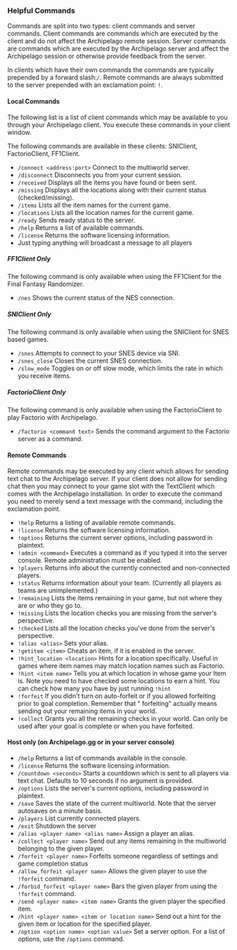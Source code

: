 ### Helpful Commands

Commands are split into two types: client commands and server commands. Client commands are commands which are executed
by the client and do not affect the Archipelago remote session. Server commands are commands which are executed by the
Archipelago server and affect the Archipelago session or otherwise provide feedback from the server.

In clients which have their own commands the commands are typically prepended by a forward slash:`/`. Remote commands
are always submitted to the server prepended with an exclamation point: `!`.

#### Local Commands

The following list is a list of client commands which may be available to you through your Archipelago client. You
execute these commands in your client window.

The following commands are available in these clients: SNIClient, FactorioClient, FF1Client.

- `/connect <address:port>` Connect to the multiworld server.
- `/disconnect` Disconnects you from your current session.
- `/received` Displays all the items you have found or been sent.
- `/missing` Displays all the locations along with their current status (checked/missing).
- `/items` Lists all the item names for the current game.
- `/locations` Lists all the location names for the current game.
- `/ready` Sends ready status to the server.
- `/help` Returns a list of available commands.
- `/license` Returns the software licensing information.
- Just typing anything will broadcast a message to all players

##### FF1Client Only
The following command is only available when using the FF1Client for the Final Fantasy Randomizer.

- `/nes` Shows the current status of the NES connection.

##### SNIClient Only
The following command is only available when using the SNIClient for SNES based games.

- `/snes` Attempts to connect to your SNES device via SNI.
- `/snes_close` Closes the current SNES connection.
- `/slow_mode` Toggles on or off slow mode, which limits the rate in which you receive items.

##### FactorioClient Only
The following command is only available when using the FactorioClient to play Factorio with Archipelago.

- `/factorio <command text>` Sends the command argument to the Factorio server as a command.

#### Remote Commands
Remote commands may be executed by any client which allows for sending text chat to the Archipelago server. If your
client does not allow for sending chat then you may connect to your game slot with the TextClient which comes with the
Archipelago installation. In order to execute the command you need to merely send a text message with the command, 
including the exclamation point.

- `!help` Returns a listing of available remote commands.
- `!license` Returns the software licensing information.
- `!options` Returns the current server options, including password in plaintext.
- `!admin <command>` Executes a command as if you typed it into the server console. Remote administration must be enabled.
- `!players` Returns info about the currently connected and non-connected players.
- `!status` Returns information about your team. (Currently all players as teams are unimplemented.)
- `!remaining` Lists the items remaining in your game, but not where they are or who they go to.
- `!missing` Lists the location checks you are missing from the server's perspective.
- `!checked` Lists all the location checks you've done from the server's perspective.
- `!alias <alias>` Sets your alias.
- `!getitem <item>` Cheats an item, if it is enabled in the server.
- `!hint_location <location>` Hints for a location specifically. Useful in games where item names may match location names
  such as Factorio.
- `!hint <item name>` Tells you at which location in whose game your Item is. Note you need to have checked some
  locations to earn a hint. You can check how many you have by just running `!hint`
- `!forfeit` If you didn't turn on auto-forfeit or if you allowed forfeiting prior to goal completion. Remember that "
  forfeiting" actually means sending out your remaining items in your world.
- `!collect` Grants you all the remaining checks in your world. Can only be used after your goal is complete or when you
  have forfeited.

#### Host only (on Archipelago.gg or in your server console)

- `/help` Returns a list of commands available in the console.
- `/license` Returns the software licensing information.
- `/countdown <seconds>` Starts a countdown which is sent to all players via text chat. Defaults to 10 seconds if no
  argument is provided.
- `/options` Lists the server's current options, including password in plaintext.
- `/save` Saves the state of the current multiworld. Note that the server autosaves on a minute basis.
- `/players` List currently connected players.
- `/exit` Shutdown the server
- `/alias <player name> <alias name>` Assign a player an alias.
- `/collect <player name>` Send out any items remaining in the multiworld belonging to the given player.
- `/forfeit <player name>` Forfeits someone regardless of settings and game completion status
- `/allow_forfeit <player name>` Allows the given player to use the `!forfeit` command.
- `/forbid_forfeit <player name>` Bars the given player from using the `!forfeit` command.
- `/send <player name> <item name>` Grants the given player the specified item.
- `/hint <player name> <item or location name>` Send out a hint for the given item or location for the specified player.
- `/option <option name> <option value>` Set a server option. For a list of options, use the `/options` command.
